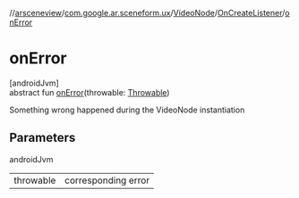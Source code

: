 //[arsceneview](../../../../index.md)/[com.google.ar.sceneform.ux](../../index.md)/[VideoNode](../index.md)/[OnCreateListener](index.md)/[onError](on-error.md)

# onError

[androidJvm]\
abstract fun [onError](on-error.md)(throwable: [Throwable](https://developer.android.com/reference/kotlin/java/lang/Throwable.html))

Something wrong happened during the VideoNode instantiation

## Parameters

androidJvm

| | |
|---|---|
| throwable | corresponding error |
